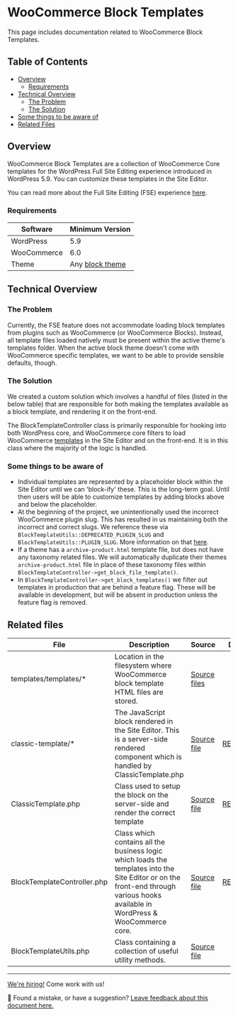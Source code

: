 # WooCommerce Block Templates

This page includes documentation related to WooCommerce Block Templates.

## Table of Contents

* [Overview](#overview)
  * [Requirements](#requirements) 
* [Technical Overview](#technical-overview)
  * [The Problem](#the-problem)
  * [The Solution](#the-solution)
* [Some things to be aware of](#some-things-to-be-aware-of)
* [Related Files](#related-files)

## Overview

WooCommerce Block Templates are a collection of WooCommerce Core templates for the WordPress Full Site Editing experience introduced in WordPress 5.9. You can customize these templates in the Site Editor. 

You can read more about the Full Site Editing (FSE) experience [here](https://developer.wordpress.org/block-editor/getting-started/full-site-editing/).

### Requirements

| Software        | Minimum Version  |
|-----------------|------------------|
| WordPress       | 5.9              |
| WooCommerce     | 6.0              |
| Theme | Any [block theme](https://developer.wordpress.org/block-editor/how-to-guides/themes/block-theme-overview/#what-is-a-block-theme)               |

## Technical Overview

### The Problem

Currently, the FSE feature does not accommodate loading block templates from plugins such as WooCommerce (or WooCommerce Blocks). Instead, all template files loaded natively must be present within the active theme's templates folder. When the active block theme doesn't come with WooCommerce specific templates, we want to be able to provide sensible defaults, though.

### The Solution

We created a custom solution which involves a handful of files (listed in the below table) that are responsible for both making the templates available as a block template, and rendering it on the front-end.

The BlockTemplateController class is primarily responsible for hooking into both WordPress core, and WooCommerce core filters to load WooCommerce [templates](https://github.com/woocommerce/woocommerce-gutenberg-products-block/tree/trunk/templates/templates) in the Site Editor and on the front-end. It is in this class where the majority of the logic is handled.

### Some things to be aware of

* Individual templates are represented by a placeholder block within the Site Editor until we can 'block-ify' these. This is the long-term goal. Until then users will be able to customize templates by adding blocks above and below the placeholder.
* At the beginning of the project, we unintentionally used the incorrect WooCommerce plugin slug. This has resulted in us maintaining both the incorrect and correct slugs. We reference these via `BlockTemplateUtils::DEPRECATED_PLUGIN_SLUG` and `BlockTemplateUtils::PLUGIN_SLUG`. More information on that [here](https://github.com/woocommerce/woocommerce-gutenberg-products-block/issues/5423).
* If a theme has a `archive-product.html` template file, but does not have any taxonomy related files. We will automatically duplicate their themes `archive-product.html` file in place of these taxonomy files within `BlockTemplateController->get_block_file_template()`.
* In `BlockTemplateController->get_block_templates()` we filter out templates in production that are behind a feature flag. These will be available in development, but will be absent in production unless the feature flag is removed.

## Related files

| File                        | Description                                                                                                                                                                     | Source                                                                                                                          | Docs                                                      |
| --------------------------- | ------------------------------------------------------------------------------------------------------------------------------------------------------------------------------- | ------------------------------------------------------------------------------------------------------------------------------- | --------------------------------------------------------- |
| templates/templates/\*      | Location in the filesystem where WooCommerce block template HTML files are stored.                                                                                              | [Source files](https://github.com/woocommerce/woocommerce-gutenberg-products-block/tree/trunk/templates/templates)              |                                                           |
| classic-template/\*         | The JavaScript block rendered in the Site Editor. This is a server-side rendered component which is handled by ClassicTemplate.php                                              | [Source file](https://github.com/woocommerce/woocommerce-gutenberg-products-block/tree/trunk/assets/js/blocks/classic-template)  | [README](../../assets/js/blocks/classic-template/README.md)|
| ClassicTemplate.php         | Class used to setup the block on the server-side and render the correct template                                                                                                | [Source file](https://github.com/woocommerce/woocommerce-gutenberg-products-block/blob/trunk/src/BlockTypes/ClassicTemplate.php) | [README](./classic-template.md)                            |
| BlockTemplateController.php | Class which contains all the business logic which loads the templates into the Site Editor or on the front-end through various hooks available in WordPress & WooCommerce core. | [Source file](https://github.com/woocommerce/woocommerce-gutenberg-products-block/blob/trunk/src/BlockTemplatesController.php)  | [README](./block-template-controller.md)                  |
| BlockTemplateUtils.php      | Class containing a collection of useful utility methods.                                                                                                                        | [Source file](https://github.com/woocommerce/woocommerce-gutenberg-products-block/blob/trunk/src/Utils/BlockTemplateUtils.php)  |                                                           |

<!-- FEEDBACK -->
---

[We're hiring!](https://woocommerce.com/careers/) Come work with us!

🐞 Found a mistake, or have a suggestion? [Leave feedback about this document here.](https://github.com/woocommerce/woocommerce-gutenberg-products-block/issues/new?assignees=&labels=type%3A+documentation&template=--doc-feedback.md&title=Feedback%20on%20./docs/templates/README.md)
<!-- /FEEDBACK -->


